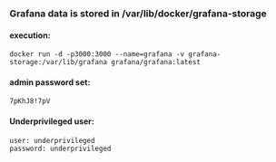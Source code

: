 ### Grafana data is stored in /var/lib/docker/grafana-storage

#### execution:
``` 
docker run -d -p3000:3000 --name=grafana -v grafana-storage:/var/lib/grafana grafana/grafana:latest
```
#### admin password set:
```
7pKhJ8!7pV
```

#### Underprivileged user:
```
user: underprivileged
password: underprivileged
```
